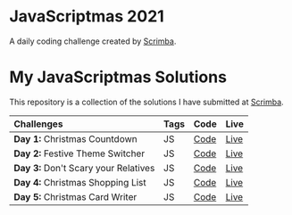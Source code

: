 # JavaScriptmas 2021
A daily coding challenge created by [Scrimba](https://scrimba.com/learn/javascriptmas2021/).

# My JavaScriptmas Solutions

This repository is a collection of the solutions I have submitted at [Scrimba](https://scrimba.com/learn/javascriptmas2021/).


| Challenges  |  Tags | Code | Live |
|:-------------|---|---|---|
| **Day 1:** Christmas Countdown | JS | [Code](https://github.com/aramatsolrac/JavaScriptmas/tree/main/day_1)|[Live](https://aramatsolrac.github.io/JavaScriptmas/day_1/) |
| **Day 2:** Festive Theme Switcher| JS | [Code](https://github.com/aramatsolrac/JavaScriptmas/tree/main/day_2)|[Live](https://aramatsolrac.github.io/JavaScriptmas/day_2/) |
| **Day 3:** Don't Scary your Relatives | JS | [Code](https://github.com/aramatsolrac/JavaScriptmas/tree/main/day_3)|[Live](https://aramatsolrac.github.io/JavaScriptmas/day_3/) |
| **Day 4:** Christmas Shopping List| JS | [Code](https://github.com/aramatsolrac/JavaScriptmas/tree/main/day_4)|[Live](https://aramatsolrac.github.io/JavaScriptmas/day_4/) |
| **Day 5:** Christmas Card Writer| JS | [Code](https://github.com/aramatsolrac/JavaScriptmas/tree/main/day_5)|[Live](https://aramatsolrac.github.io/JavaScriptmas/day_5/) |


